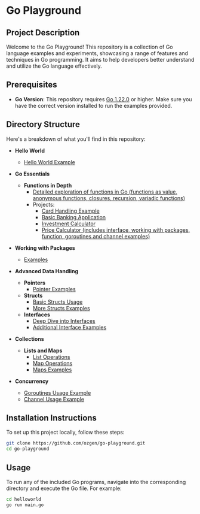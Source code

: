 # Go Playground

## Project Description

Welcome to the Go Playground! This repository is a collection of Go language examples and experiments, showcasing a
range of features and techniques in Go programming. It aims to help developers better understand and utilize the Go
language effectively.

## Prerequisites

- **Go Version**: This repository requires [Go 1.22.0](https://golang.org/dl/) or higher. Make sure you have the correct
  version installed to run the examples provided.

## Directory Structure

Here's a breakdown of what you'll find in this repository:

- **Hello World**
    - [Hello World Example](/helloworld/main.go)
- **Go Essentials**

    - **Functions in Depth**
        - [Detailed exploration of functions in Go (functions as value, anonymous functions,
          closures, recursion, variadic functions)](/functions-in-depth/functionsInDepth.go)
        - Projects:
            - [Card Handling Example](/cards)
            - [Basic Banking Application](/bank/bank.go)
            - [Investment Calculator](/investment-calculator/investment_calculator.go)
            - [Price Calculator (includes interface, working with packages, function, goroutines and channel examples)](/price-calculator)
- **Working with Packages**
    - [Examples](/workingWithPackages)
- **Advanced Data Handling**
    - **Pointers**
        - [Pointer Examples](/pointers/pointers.go)
    - **Structs**
        - [Basic Structs Usage](/structs)
        - [More Structs Examples](/struct/main.go)
    - **Interfaces**
        - [Deep Dive into Interfaces](/interfaces-in-depth)
        - [Additional Interface Examples](/interfaces)
- **Collections**
    - **Lists and Maps**
        - [List Operations](/listsOfData/lists.go)
        - [Map Operations](/listsOfData/maps.go)
        - [Maps Examples](/map/main.go)
- **Concurrency**
    - [Goroutines Usage Example](/goroutines/main.go)
    - [Channel Usage Example](/channels/main.go)

## Installation Instructions

To set up this project locally, follow these steps:

```bash
git clone https://github.com/ozgen/go-playground.git
cd go-playground
```

## Usage

To run any of the included Go programs, navigate into the corresponding directory and execute the Go file. For example:

```bash
cd helloworld
go run main.go
```
